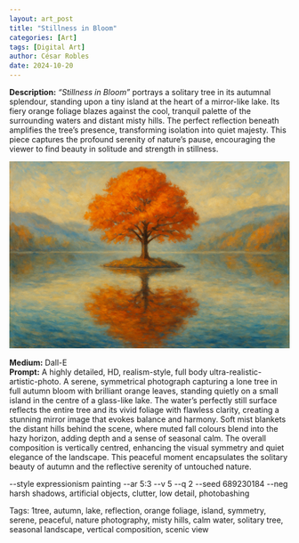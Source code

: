 ```yaml
---
layout: art_post
title: "Stillness in Bloom"
categories: [Art]
tags: [Digital Art]
author: César Robles
date: 2024-10-20
---
```

**Description:** *“Stillness in Bloom”* portrays a solitary tree in its autumnal splendour, standing upon a tiny island at the heart of a mirror-like lake. Its fiery orange foliage blazes against the cool, tranquil palette of the surrounding waters and distant misty hills. The perfect reflection beneath amplifies the tree’s presence, transforming isolation into quiet majesty. This piece captures the profound serenity of nature’s pause, encouraging the viewer to find beauty in solitude and strength in stillness.

![Stillness in Bloom](/imag/digital_art/stillness_in_bloom.png)

**Medium:** Dall-E\
**Prompt:** A highly detailed, HD, realism-style,  full body ultra-realistic-artistic-photo. A serene, symmetrical photograph capturing a lone tree in full autumn bloom with brilliant orange leaves, standing quietly on a small island in the centre of a glass-like lake. The water’s perfectly still surface reflects the entire tree and its vivid foliage with flawless clarity, creating a stunning mirror image that evokes balance and harmony. Soft mist blankets the distant hills behind the scene, where muted fall colours blend into the hazy horizon, adding depth and a sense of seasonal calm. The overall composition is vertically centred, enhancing the visual symmetry and quiet elegance of the landscape. This peaceful moment encapsulates the solitary beauty of autumn and the reflective serenity of untouched nature.

--style expressionism painting --ar 5:3 --v 5 --q 2 --seed 689230184 --neg harsh shadows, artificial objects, clutter, low detail, photobashing

Tags: 1tree, autumn, lake, reflection, orange foliage, island, symmetry, serene, peaceful, nature photography, misty hills, calm water, solitary tree, seasonal landscape, vertical composition, scenic view


